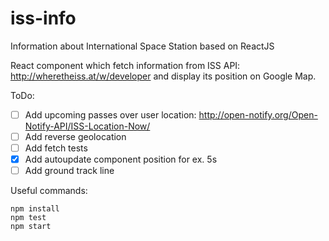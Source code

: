 # iss-info
Information about International Space Station based on ReactJS

React component which fetch information from ISS API: http://wheretheiss.at/w/developer
and display its position on Google Map.

ToDo:
- [ ] Add upcoming passes over user location: http://open-notify.org/Open-Notify-API/ISS-Location-Now/
- [ ] Add reverse geolocation
- [ ] Add fetch tests
- [x] Add autoupdate component position for ex. 5s
- [ ] Add ground track line

Useful commands:
```
npm install
npm test
npm start
```
